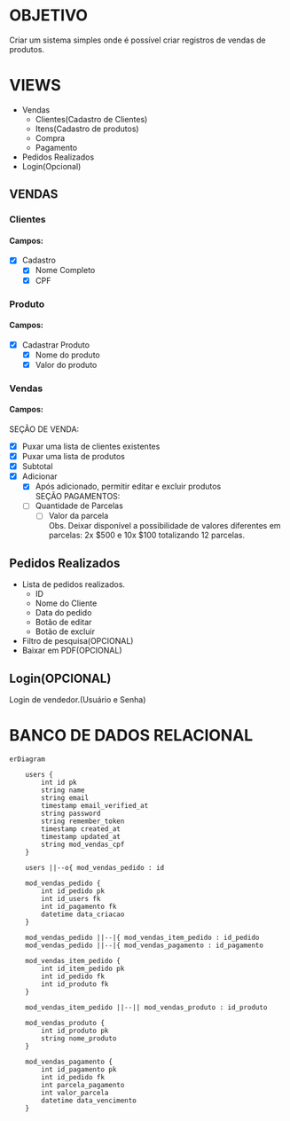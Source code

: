 # OBJETIVO

Criar um sistema simples onde é possível criar registros de vendas de produtos.

# VIEWS

- Vendas
    - Clientes(Cadastro de Clientes)
    - Itens(Cadastro de produtos)
    - Compra
    - Pagamento
- Pedidos Realizados
- Login(Opcional)

## VENDAS

### Clientes

#### **Campos:**

- [x] Cadastro
    - [x] Nome Completo
    - [x] CPF

### Produto

#### Campos:

- [x] Cadastrar Produto
    - [x] Nome do produto
    - [x] Valor do produto

### Vendas

#### **Campos:**

SEÇÃO DE VENDA:

- [x] Puxar uma lista de clientes existentes
- [x] Puxar uma lista de produtos
- [x] Subtotal
- [x] Adicionar
    - [x] Após adicionado, permitir editar e excluir produtos  
        SEÇÃO PAGAMENTOS:
    - [ ] Quantidade de Parcelas
        - [ ] Valor da parcela  
            Obs. Deixar disponível a possibilidade de valores diferentes em parcelas: 2x $500 e 10x $100 totalizando 12 parcelas.

## Pedidos Realizados

- Lista de pedidos realizados.
    - ID
    - Nome do Cliente
    - Data do pedido
    - Botão de editar
    - Botão de excluir
- Filtro de pesquisa(OPCIONAL)
- Baixar em PDF(OPCIONAL)

## Login(OPCIONAL)

Login de vendedor.(Usuário e Senha)

# BANCO DE DADOS RELACIONAL

```mermaid
erDiagram
    
    users {
        int id pk
        string name
        string email
        timestamp email_verified_at
        string password
        string remember_token
        timestamp created_at
        timestamp updated_at
        string mod_vendas_cpf
    }
    
    users ||--o{ mod_vendas_pedido : id
    
    mod_vendas_pedido {
        int id_pedido pk
        int id_users fk
        int id_pagamento fk
        datetime data_criacao
    }
    
    mod_vendas_pedido ||--|{ mod_vendas_item_pedido : id_pedido
    mod_vendas_pedido ||--|{ mod_vendas_pagamento : id_pagamento
    
    mod_vendas_item_pedido {
        int id_item_pedido pk
        int id_pedido fk
        int id_produto fk
    }
    
    mod_vendas_item_pedido ||--|| mod_vendas_produto : id_produto
    
    mod_vendas_produto {
        int id_produto pk
        string nome_produto
    }
    
    mod_vendas_pagamento {
        int id_pagamento pk
        int id_pedido fk
        int parcela_pagamento
        int valor_parcela
        datetime data_vencimento
    }







```